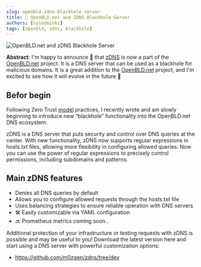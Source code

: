 ```yaml
---
slug: openbld-zdns-blackhole-server
title: 🎯 OpenBLD.net and ZDNS Blackhole Server
authors: [sysadminkz]
tags: [openbld, zdns, blackhole]
---
```


![OpenBLD.net and zDNS Blackhole Server](./images/zDNS_as_blackhole.gif)

**Abstract**: I'm happy to announce 🎉 that [zDNS](https://github.com/m0zgen/zdns/tree/dev) is now a part of the 
[OpenBLD.net](https://openbld.net/) project. It is a DNS server that can be used as a blackhole for 
malicious domains. It is a great addition to the [OpenBLD.net](https://openbld.net/) project, 
and I'm excited to see how it will evolve in the future 🚀

## Befor begin

Following Zero Trust [model](https://en.wikipedia.org/wiki/Zero_trust_security_model) practices, 
I recently wrote and am slowly beginning to introduce new “blackhole” functionality into the 
OpenBLD.net DNS ecosystem.

zDNS is a DNS server that puts security and control over DNS queries at the center. 
With new functionality, zDNS now supports regular expressions in hosts.txt files, allowing more 
flexibility in configuring allowed queries. Now you can use the power of regular expressions to 
precisely control permissions, including subdomains and patterns.

## Main zDNS features

- Denies all DNS queries by default
- Allows you to configure allowed requests through the hosts.txt file
- Uses balancing strategies to ensure reliable operation with DNS servers
- 🛠 Easily customizable via YAML configuration
- 🔜 Prometheus metrics coming soon..

Additional protection of your infrastructure or testing requests with zDNS is possible and may be useful to you! Download the latest version here and start using a DNS server with powerful customization options:

* https://github.com/m0zgen/zdns/tree/dev
